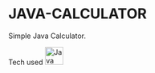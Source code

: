 # JAVA-CALCULATOR
Simple Java Calculator.

Tech used
<a href="https://www.oracle.com/Java" target="_blank" rel="noreferrer"><img src="https://raw.githubusercontent.com/danielcranney/readme-generator/main/public/icons/skills/java-colored.svg" width="36" height="36" alt="Java" /></a>
 
 
